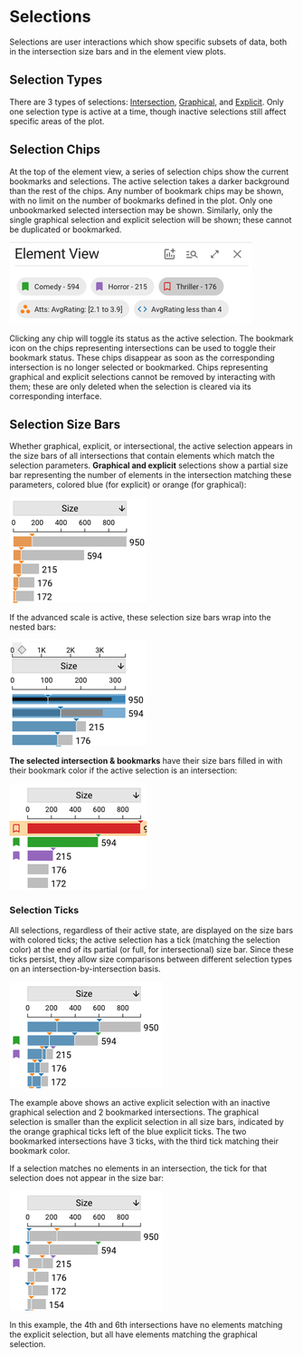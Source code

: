 # Selections

Selections are user interactions which show specific subsets of data, both in the intersection size bars and in the element view plots.

## Selection Types

There are 3 types of selections: [Intersection](./intersection.md), [Graphical](./graphical.md), and [Explicit](./explicit.md). 
Only one selection type is active at a time, though inactive selections still affect specific areas of the plot.

## Selection Chips

At the top of the element view, a series of selection chips show the current bookmarks and selections. The active selection
takes a darker background than the rest of the chips. Any number of bookmark chips may be shown, with no limit on the number
of bookmarks defined in the plot. Only one unbookmarked selected intersection may be shown. Similarly, only the single
graphical selection and explicit selection will be shown; these cannot be duplicated or bookmarked. 

![Selection Chips](./img/index/chips.png)

Clicking any chip will toggle its status as the active selection.
The bookmark icon on the chips representing intersections can be used to toggle their bookmark status. 
These chips disappear as soon as the corresponding intersection is no longer selected or bookmarked.
Chips representing graphical and explicit selections cannot be removed by interacting with them; these are only deleted
when the selection is cleared via its corresponding interface.

## Selection Size Bars

Whether graphical, explicit, or intersectional, the active selection appears in the size bars of all intersections
that contain elements which match the selection parameters. **Graphical and explicit** selections show a partial size bar
representing the number of elements in the intersection matching these parameters, colored blue (for explicit) or orange (for graphical):

![A graphical selection's size bars](./img/index/graphical-size-bars.png)

If the advanced scale is active, these selection size bars wrap into the nested bars:

![An explicit selection's nested size bars](./img/index/explicit-advanced-bar.png)

**The selected intersection & bookmarks** have their size bars filled in with their bookmark color if the active selection
is an intersection:

![Selected and bookmarked intersections and their size bars](./img/index/intersection-size-bars.png)

### Selection Ticks

All selections, regardless of their active state, are displayed on the size bars with colored ticks; the active
selection has a tick (matching the selection color) at the end of its partial (or full, for intersectional) size bar.
Since these ticks persist, they allow size comparisons between different selection types on an intersection-by-intersection basis.

![An active explicit selection with ticks for intersection & graphical selections](./img/index/overlapping-ticks.png)

The example above shows an active explicit selection with an inactive graphical selection and 2 bookmarked intersections. 
The graphical selection is smaller than the explicit selection in all size bars, indicated by the orange graphical ticks
left of the blue explicit ticks. The two bookmarked intersections have 3 ticks, with the third tick matching their bookmark color.

If a selection matches no elements in an intersection, the tick for that selection does not appear in the size bar:

![An active explicit selection that does not match two intersections with an inactive graphical selection](./img/index/empty-selections.png)

In this example, the 4th and 6th intersections have no elements matching the explicit selection, but all have elements
matching the graphical selection.